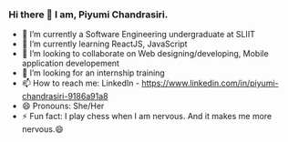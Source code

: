 ### Hi there 👋 I am, Piyumi Chandrasiri.


- 🔭 I’m currently a Software Engineering undergraduate at SLIIT
- 🌱 I’m currently learning ReactJS, JavaScript
- 👯 I’m looking to collaborate on Web designing/developing, Mobile application developement
- 🤔 I’m looking for an internship training 
- 📫 How to reach me: LinkedIn - https://www.linkedin.com/in/piyumi-chandrasiri-9186a91a8
- 😄 Pronouns: She/Her
- ⚡ Fun fact: I play chess when I am nervous. And it makes me more nervous.😄
 
